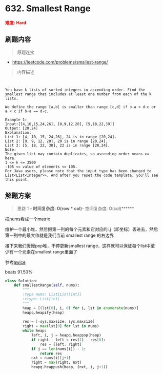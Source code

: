 # 632. Smallest Range

**<font color=red>难度: Hard</font>**

## 刷题内容

> 原题连接

* https://leetcode.com/problems/smallest-range/

> 内容描述

```


You have k lists of sorted integers in ascending order. Find the smallest range that includes at least one number from each of the k lists.

We define the range [a,b] is smaller than range [c,d] if b-a < d-c or a < c if b-a == d-c.

Example 1:
Input:[[4,10,15,24,26], [0,9,12,20], [5,18,22,30]]
Output: [20,24]
Explanation: 
List 1: [4, 10, 15, 24,26], 24 is in range [20,24].
List 2: [0, 9, 12, 20], 20 is in range [20,24].
List 3: [5, 18, 22, 30], 22 is in range [20,24].
Note:
The given list may contain duplicates, so ascending order means >= here.
1 <= k <= 3500
-105 <= value of elements <= 105.
For Java users, please note that the input type has been changed to List<List<Integer>>. And after you reset the code template, you'll see this point.
```

## 解题方案

> 思路 1
******- 时间复杂度: O(row * col)******- 空间复杂度: O(col)******

把nums看成一个matrix

维护一个最小堆，然后把第一列的每个元素和它对应的i,j（即坐标）丢进去，然后第一列中的最大值就是我们当前 smallest range 的右边界

接下来我们慢慢pop堆，不停更新smallest range，这样就可以保证每个list中至少有一个元素在smallest range里面了

参考[awice](https://leetcode.com/problems/smallest-range/discuss/104904/Python-Heap-based-solution)

beats 91.50%

```python
class Solution:
    def smallestRange(self, nums):
        """
        :type nums: List[List[int]]
        :rtype: List[int]
        """
        heap = [(lst[0], i, 0) for i, lst in enumerate(nums)]
        heapq.heapify(heap)
        
        res = [-sys.maxsize, sys.maxsize]
        right = max(lst[0] for lst in nums)
        while heap:
            left, i, j = heapq.heappop(heap)
            if right - left < res[1] - res[0]:
                res = [left, right]
            if j == len(nums[i]) - 1:
                return res
            nxt = nums[i][j+1]
            right = max(right, nxt)
            heapq.heappush(heap, (nxt, i, j+1))
```
